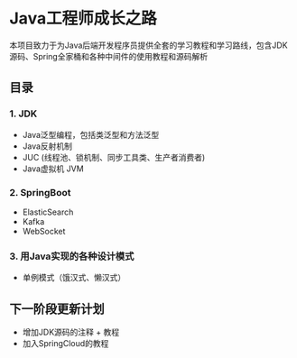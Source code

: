 # Java工程师成长之路
本项目致力于为Java后端开发程序员提供全套的学习教程和学习路线，包含JDK源码、Spring全家桶和各种中间件的使用教程和源码解析
## 目录
### 1. JDK
+ Java泛型编程，包括类泛型和方法泛型
+ Java反射机制
+ JUC (线程池、锁机制、同步工具类、生产者消费者)
+ Java虚拟机 JVM

### 2. SpringBoot
+ ElasticSearch
+ Kafka
+ WebSocket

### 3. 用Java实现的各种设计模式
+ 单例模式（饿汉式、懒汉式）

## 下一阶段更新计划
+ 增加JDK源码的注释 + 教程
+ 加入SpringCloud的教程